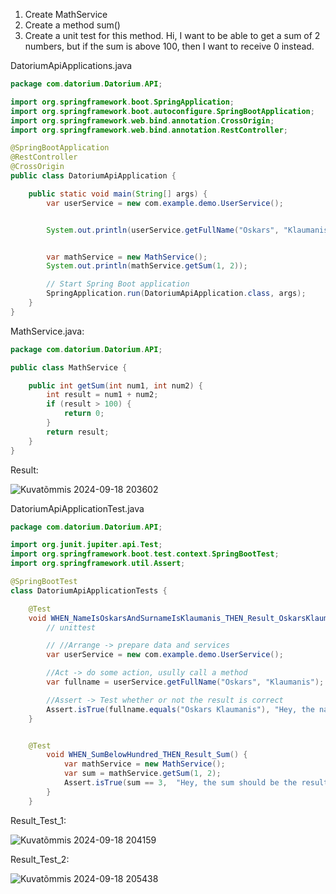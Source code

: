 1. Create MathService
2. Create a method sum()
3. Create a unit test for this method.
Hi, I want to be able to get a sum of 2 numbers, but if the sum is above 100, then I want to receive 0 instead.

DatoriumApiApplications.java

```java
package com.datorium.Datorium.API;

import org.springframework.boot.SpringApplication;
import org.springframework.boot.autoconfigure.SpringBootApplication;
import org.springframework.web.bind.annotation.CrossOrigin;
import org.springframework.web.bind.annotation.RestController;

@SpringBootApplication
@RestController
@CrossOrigin
public class DatoriumApiApplication {

	public static void main(String[] args) {
		var userService = new com.example.demo.UserService();


		System.out.println(userService.getFullName("Oskars", "Klaumanis"));


		var mathService = new MathService();
		System.out.println(mathService.getSum(1, 2));

		// Start Spring Boot application
		SpringApplication.run(DatoriumApiApplication.class, args);
	}
}
```

MathService.java: 

```java
package com.datorium.Datorium.API;

public class MathService {

    public int getSum(int num1, int num2) {
        int result = num1 + num2;
        if (result > 100) {
            return 0;
        }
        return result;
    }
}
```

Result: 

![Kuvatõmmis 2024-09-18 203602](https://github.com/user-attachments/assets/40ee2553-a1ff-45b7-9d22-dab51378c6a2)

DatoriumApiApplicationTest.java

```java
package com.datorium.Datorium.API;

import org.junit.jupiter.api.Test;
import org.springframework.boot.test.context.SpringBootTest;
import org.springframework.util.Assert;

@SpringBootTest
class DatoriumApiApplicationTests {

	@Test
	void WHEN_NameIsOskarsAndSurnameIsKlaumanis_THEN_Result_OskarsKlaumanis() {
		// unittest

		// //Arrange -> prepare data and services
		var userService = new com.example.demo.UserService();

		//Act -> do some action, usully call a method
		var fullname = userService.getFullName("Oskars", "Klaumanis");

		//Assert -> Test whether or not the result is correct
		Assert.isTrue(fullname.equals("Oskars Klaumanis"), "Hey, the name should be with a space inbetween first name and the last name");
	}


	@Test
		void WHEN_SumBelowHundred_THEN_Result_Sum() {
			var mathService = new MathService();
			var sum = mathService.getSum(1, 2);
			Assert.isTrue(sum == 3,  "Hey, the sum should be the result. Unless the sum exceeds hundred.");
		}
	}
```

Result_Test_1: 

![Kuvatõmmis 2024-09-18 204159](https://github.com/user-attachments/assets/f5231c92-f009-4da5-885f-d545712260d0)

Result_Test_2: 

![Kuvatõmmis 2024-09-18 205438](https://github.com/user-attachments/assets/555f6561-c4a4-401e-8113-2489cc0a60db)



